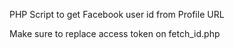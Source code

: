 PHP Script to get Facebook user id from Profile URL

Make sure to replace access token on fetch_id.php

